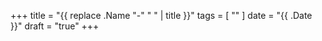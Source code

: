 +++
title = "{{ replace .Name "-" " " | title }}"
tags = [ "" ]
date = "{{ .Date }}"
draft = "true"
+++

